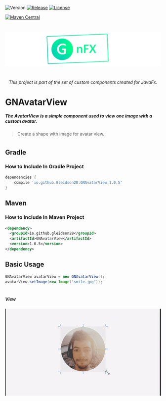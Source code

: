 

![Version](https://img.shields.io/badge/Version-1.0.3-green.svg?style=for-the-badge)
[![Release](https://img.shields.io/badge/Release-v1.0.3--gold-yellow.svg?style=for-the-badge)](https://github.com/Gleidson28/GNAvatarView/releases/tag/1.0)
[![License](https://img.shields.io/github/license/Gleidson28/GNAvatarView.svg?style=for-the-badge)](https://github.com/Gleidson28/GNCarousel/blob/master/LICENSE) 

[![Maven Central](https://img.shields.io/maven-central/v/io.github.Gleidson28/GNAvatarView.svg?style=for-the-badge)](https://search.maven.org/search?q=g:%22io.github.Gleidson28%22%20AND%20a:%22GNAvatarView%22)



<h1></h1>

<p align="center">
  <img src="src/logo.png"  />
</p>

<h1></h1>
<h6 align="center"> This project is part of the set of custom components created for JavaFx. </h6>

<h1></h1>

<h1> GNAvatarView </h1>

<h5 > 
  The AvatarView is a simple component used to view one image with a custom avatar.
</h5>

 > Create a shape with image for avatar view.

<h1></h1>

## Gradle
### How to Include In Gradle Project

```groovy
dependencies {
    compile 'io.github.Gleidson28:GNAvatarView:1.0.5'
}
```

## Maven
### How to Include In Maven Project
```xml
<dependency>
  <groupId>io.github.gleidson28</groupId>
  <artifactId>GNAvatarView</artifactId>
  <version>1.0.5</version>
</dependency>
```

## Basic Usage

```java
GNAvatarView avatarView = new GNAvatarView();
avatarView.setImage(new Image("smile.jpg"));
```

<h1></h1>

<h5>View</h5>

<p align="center"><img src="src/main/resources/gif.gif"/></p>
